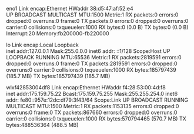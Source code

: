 eno1      Link encap:Ethernet  HWaddr 38:d5:47:af:52:e4  
          UP BROADCAST MULTICAST  MTU:1500  Metric:1
          RX packets:0 errors:0 dropped:0 overruns:0 frame:0
          TX packets:0 errors:0 dropped:0 overruns:0 carrier:0
          collisions:0 txqueuelen:1000 
          RX bytes:0 (0.0 B)  TX bytes:0 (0.0 B)
          Interrupt:20 Memory:fb200000-fb220000 

lo        Link encap:Local Loopback  
          inet addr:127.0.0.1  Mask:255.0.0.0
          inet6 addr: ::1/128 Scope:Host
          UP LOOPBACK RUNNING  MTU:65536  Metric:1
          RX packets:2819591 errors:0 dropped:0 overruns:0 frame:0
          TX packets:2819591 errors:0 dropped:0 overruns:0 carrier:0
          collisions:0 txqueuelen:1000 
          RX bytes:185797439 (185.7 MB)  TX bytes:185797439 (185.7 MB)

wlxf42853004df8 Link encap:Ethernet  HWaddr f4:28:53:00:4d:f8  
          inet addr:175.159.75.22  Bcast:175.159.75.255  Mask:255.255.254.0
          inet6 addr: fe80::957e:12dc:df79:3f43/64 Scope:Link
          UP BROADCAST RUNNING MULTICAST  MTU:1500  Metric:1
          RX packets:1153135 errors:0 dropped:0 overruns:0 frame:0
          TX packets:867660 errors:0 dropped:0 overruns:0 carrier:0
          collisions:0 txqueuelen:1000 
          RX bytes:570794465 (570.7 MB)  TX bytes:488536364 (488.5 MB)

